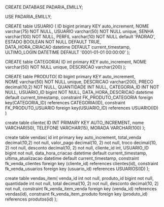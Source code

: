 CREATE DATABASE PADARIA_EMILLY;

USE PADARIA_EMILLY;

CREATE table USUARIO (
ID bigint primary KEY auto_increment,
NOME varchar(75) NOT NULL,
USUARIO varchar(50) NOT NULL unique,
SENHA varchar(100) NOT NULL,
PERFIL varchar(10) NOT NULL default 'PADRAO',	
ESTADO BOOLEAN NOT NULL DEFAULT TRUE,  
DATA_HORA_CRIACAO datetime DEFAULT current_timestamp,
ULTIMO_LOGIN DATETIME DEFAULT '0001-01-01 00:00:00'
);

CREATE table CATEGORIA(
ID int primary KEY auto_increment,
NOME varchar(50) NOT NULL unique,
DESCRICAO varchar(200)
);

CREATE table PRODUTO(
ID bigint primary KEY auto_increment, 	
NOME varchar(50) NOT NULL unique,
DESCRICAO varchar(200),
PRECO decimal(10,2) NOT NULL,
QUANTIDADE INT NULL,
CATEGORIA_ID INT NOT NULL,
USUARIO_ID bigint NOT NULL,
DATA_HORA_DESCRICAO datetime default current_timestamp,
constraint FK_PRODUTO_CATEGORIA foreign key(CATEGORIA_ID) references CATEGORIA(ID),
constraint FK_PRODUTO_USUARIO foreign key(USUARIO_ID) references USUARIO(ID)
)







create table cliente(
ID INT PRIMARY KEY AUTO_INCREMENT, 
nome VARCHAR(50),
TELEFONE VARCHAR(15),
MORADA VARCHAR(100)
);

create table vendas(
id int primary key auto_increment,
total_venda decimal(10,2) not null, 
valor_pago decimal(10, 2) not null, 
troco decimal(10, 2) not null,
desconto decimal(10, 2) not null, 
cliente_id int, 
USUARIO_ID bigint not null,
data_hora_criacao datetime default current_timestamp,
ultima_atualizacao datetime default current_timestamp,
constraint fk_venda_clientes foreign key (cliente_id) references clientes(id),
constraint fk_venda_usuarios foreign key (usuario_id) references USUARIOS(ID)
);	

create table vendas_item(
venda_id int not null,
produto_id bigint not null,
quantidade int not null,
total decimal(10, 2) not null,
desconto decimal(10, 2) not null, 
constraint fk_venda_item_venda foreign key (venda_id) references vendas(id),
constraint fk_venda_item_produto foreign key (produto_id) references produtos(id)
);
